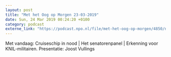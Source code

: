 ```yaml
---
layout: post
title: "Met het Oog op Morgen 23-03-2019"
date: Sun, 24 Mar 2019 00:24:20 +0100
category: podcast
externe_link: "https://podcast.npo.nl/file/met-het-oog-op-morgen/4850/nporadio1_met-het-oog-op-morgen_20190324_met-het-oog-op-morgen-23-03-2019_9A1GY7.mp3"
---
```


Met vandaag: Cruiseschip in nood | Het senatorenpanel | Erkenning voor KNIL-militairen. Presentatie: Joost Vullings
